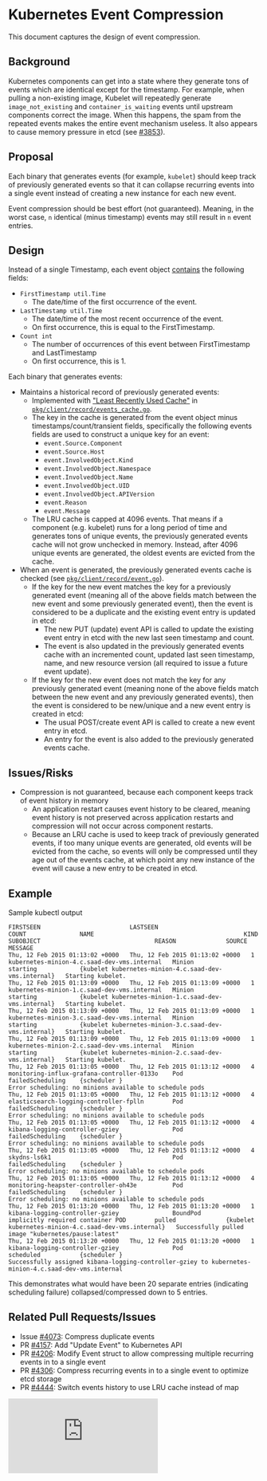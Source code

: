<!-- BEGIN MUNGE: UNVERSIONED_WARNING -->


<!-- END MUNGE: UNVERSIONED_WARNING -->

# Kubernetes Event Compression

This document captures the design of event compression.


## Background

Kubernetes components can get into a state where they generate tons of events which are identical except for the timestamp. For example, when pulling a non-existing image, Kubelet will repeatedly generate `image_not_existing` and `container_is_waiting` events until upstream components correct the image. When this happens, the spam from the repeated events makes the entire event mechanism useless. It also appears to cause memory pressure in etcd (see [#3853](https://github.com/GoogleCloudPlatform/kubernetes/issues/3853)).

## Proposal

Each binary that generates events (for example, `kubelet`) should keep track of previously generated events so that it can collapse recurring events into a single event instead of creating a new instance for each new event.

Event compression should be best effort (not guaranteed). Meaning, in the worst case, `n` identical (minus timestamp) events may still result in `n` event entries.

## Design

Instead of a single Timestamp, each event object [contains](http://releases.k8s.io/v1.0.1/pkg/api/types.go#L1111) the following fields:
 * `FirstTimestamp util.Time` 
   * The date/time of the first occurrence of the event.
 * `LastTimestamp util.Time`
   * The date/time of the most recent occurrence of the event.
   * On first occurrence, this is equal to the FirstTimestamp.
 * `Count int`
   * The number of occurrences of this event between FirstTimestamp and LastTimestamp
   * On first occurrence, this is 1.

Each binary that generates events:
 * Maintains a historical record of previously generated events:
   * Implemented with ["Least Recently Used Cache"](https://github.com/golang/groupcache/blob/master/lru/lru.go) in [`pkg/client/record/events_cache.go`](../../pkg/client/record/events_cache.go).
   * The key in the cache is generated from the event object minus timestamps/count/transient fields, specifically the following events fields are used to construct a unique key for an event:
     * `event.Source.Component`
     * `event.Source.Host`
     * `event.InvolvedObject.Kind`
     * `event.InvolvedObject.Namespace`
     * `event.InvolvedObject.Name`
     * `event.InvolvedObject.UID`
     * `event.InvolvedObject.APIVersion`
     * `event.Reason`
     * `event.Message`
   * The LRU cache is capped at 4096 events. That means if a component (e.g. kubelet) runs for a long period of time and generates tons of unique events, the previously generated events cache will not grow unchecked in memory. Instead, after 4096 unique events are generated, the oldest events are evicted from the cache.
 * When an event is generated, the previously generated events cache is checked (see [`pkg/client/record/event.go`](http://releases.k8s.io/v1.0.1/pkg/client/record/event.go)).
   * If the key for the new event matches the key for a previously generated event (meaning all of the above fields match between the new event and some previously generated event), then the event is considered to be a duplicate and the existing event entry is updated in etcd:
     * The new PUT (update) event API is called to update the existing event entry in etcd with the new last seen timestamp and count.
     * The event is also updated in the previously generated events cache with an incremented count, updated last seen timestamp, name, and new resource version (all required to issue a future event update).
   * If the key for the new event does not match the key for any previously generated event (meaning none of the above fields match between the new event and any previously generated events), then the event is considered to be new/unique and a new event entry is created in etcd:
     * The usual POST/create event API is called to create a new event entry in etcd.
     * An entry for the event is also added to the previously generated events cache.

## Issues/Risks

 * Compression is not guaranteed, because each component keeps track of event history in memory
   * An application restart causes event history to be cleared, meaning event history is not preserved across application restarts and compression will not occur across component restarts.
   * Because an LRU cache is used to keep track of previously generated events, if too many unique events are generated, old events will be evicted from the cache, so events will only be compressed until they age out of the events cache, at which point any new instance of the event will cause a new entry to be created in etcd.

## Example

Sample kubectl output

```console
FIRSTSEEN                         LASTSEEN                          COUNT               NAME                                          KIND                SUBOBJECT                                REASON              SOURCE                                                  MESSAGE
Thu, 12 Feb 2015 01:13:02 +0000   Thu, 12 Feb 2015 01:13:02 +0000   1                   kubernetes-minion-4.c.saad-dev-vms.internal   Minion                                                       starting            {kubelet kubernetes-minion-4.c.saad-dev-vms.internal}   Starting kubelet.
Thu, 12 Feb 2015 01:13:09 +0000   Thu, 12 Feb 2015 01:13:09 +0000   1                   kubernetes-minion-1.c.saad-dev-vms.internal   Minion                                                       starting            {kubelet kubernetes-minion-1.c.saad-dev-vms.internal}   Starting kubelet.
Thu, 12 Feb 2015 01:13:09 +0000   Thu, 12 Feb 2015 01:13:09 +0000   1                   kubernetes-minion-3.c.saad-dev-vms.internal   Minion                                                       starting            {kubelet kubernetes-minion-3.c.saad-dev-vms.internal}   Starting kubelet.
Thu, 12 Feb 2015 01:13:09 +0000   Thu, 12 Feb 2015 01:13:09 +0000   1                   kubernetes-minion-2.c.saad-dev-vms.internal   Minion                                                       starting            {kubelet kubernetes-minion-2.c.saad-dev-vms.internal}   Starting kubelet.
Thu, 12 Feb 2015 01:13:05 +0000   Thu, 12 Feb 2015 01:13:12 +0000   4                   monitoring-influx-grafana-controller-0133o    Pod                                                          failedScheduling    {scheduler }                                            Error scheduling: no minions available to schedule pods
Thu, 12 Feb 2015 01:13:05 +0000   Thu, 12 Feb 2015 01:13:12 +0000   4                   elasticsearch-logging-controller-fplln        Pod                                                          failedScheduling    {scheduler }                                            Error scheduling: no minions available to schedule pods
Thu, 12 Feb 2015 01:13:05 +0000   Thu, 12 Feb 2015 01:13:12 +0000   4                   kibana-logging-controller-gziey               Pod                                                          failedScheduling    {scheduler }                                            Error scheduling: no minions available to schedule pods
Thu, 12 Feb 2015 01:13:05 +0000   Thu, 12 Feb 2015 01:13:12 +0000   4                   skydns-ls6k1                                  Pod                                                          failedScheduling    {scheduler }                                            Error scheduling: no minions available to schedule pods
Thu, 12 Feb 2015 01:13:05 +0000   Thu, 12 Feb 2015 01:13:12 +0000   4                   monitoring-heapster-controller-oh43e          Pod                                                          failedScheduling    {scheduler }                                            Error scheduling: no minions available to schedule pods
Thu, 12 Feb 2015 01:13:20 +0000   Thu, 12 Feb 2015 01:13:20 +0000   1                   kibana-logging-controller-gziey               BoundPod            implicitly required container POD        pulled              {kubelet kubernetes-minion-4.c.saad-dev-vms.internal}   Successfully pulled image "kubernetes/pause:latest"
Thu, 12 Feb 2015 01:13:20 +0000   Thu, 12 Feb 2015 01:13:20 +0000   1                   kibana-logging-controller-gziey               Pod                                                          scheduled           {scheduler }                                            Successfully assigned kibana-logging-controller-gziey to kubernetes-minion-4.c.saad-dev-vms.internal
```

This demonstrates what would have been 20 separate entries (indicating scheduling failure) collapsed/compressed down to 5 entries.

## Related Pull Requests/Issues

 * Issue [#4073](https://github.com/GoogleCloudPlatform/kubernetes/issues/4073): Compress duplicate events
 * PR [#4157](https://github.com/GoogleCloudPlatform/kubernetes/issues/4157): Add "Update Event" to Kubernetes API
 * PR [#4206](https://github.com/GoogleCloudPlatform/kubernetes/issues/4206): Modify Event struct to allow compressing multiple recurring events in to a single event
 * PR [#4306](https://github.com/GoogleCloudPlatform/kubernetes/issues/4306): Compress recurring events in to a single event to optimize etcd storage
 * PR [#4444](https://github.com/GoogleCloudPlatform/kubernetes/pull/4444): Switch events history to use LRU cache instead of map


<!-- BEGIN MUNGE: IS_VERSIONED -->
<!-- TAG IS_VERSIONED -->
<!-- END MUNGE: IS_VERSIONED -->


<!-- BEGIN MUNGE: GENERATED_ANALYTICS -->
[![Analytics](https://kubernetes-site.appspot.com/UA-36037335-10/GitHub/docs/design/event_compression.md?pixel)]()
<!-- END MUNGE: GENERATED_ANALYTICS -->
